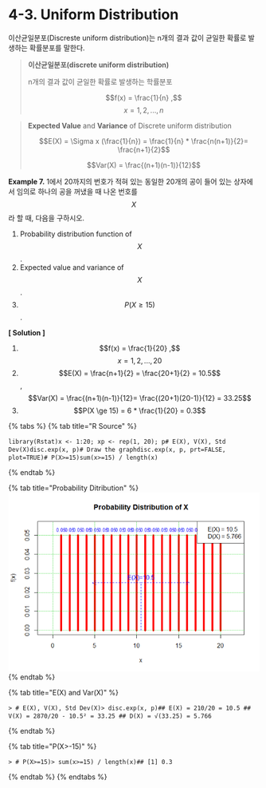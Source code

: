 # 4-3. Uniform Distribution

이산균일분포\(Discreste uniform distribution\)는 n개의 결과 값이 균일한 확률로 발생하는 확률분포를 말한다. 

> **이산균일분포\(discrete uniform distribution\)**
>
> n개의 결과 값이 균일한 확률로 발생하는 학률분포
>
>   $$f(x)  = \frac{1}{n} ,$$    $$ x=1,2,...,n$$



> **Expected Value** and **Variance** of Discrete uniform distribution
>
> $$E(X) = \Sigma x (\frac{1}{n}) = \frac{1}{n} * \frac{n(n+1)}{2}= \frac{n+1}{2}$$ 
>
> $$Var(X) = \frac{(n+1)(n-1)}{12}$$



**Example  7.** 1에서 20까지의 번호가 적혀 있는 동일한 20개의 공이 들어 있는 상자에서 임의로 하나의 공을 꺼냈을 때 나온 번호를 $$X$$ 라 할 때, 다음을 구하시오.

1. Probability distribution function of $$X$$.
2. Expected value and variance of $$X$$.
3. $$P(X \ge 15)$$ .

**\[ Solution \]**

1. $$f(x)  = \frac{1}{20} ,$$    $$ x=1,2,...,20$$
2. $$E(X) = \frac{n+1}{2} = \frac{20+1}{2} = 10.5$$,   $$Var(X)  = \frac{(n+1)(n-1)}{12}= \frac{(20+1)(20-1)}{12} = 33.25$$
3. $$P(X \ge 15) = 6 * \frac{1}{20} = 0.3$$ 

{% tabs %}
{% tab title="R Source" %}
```text
library(Rstat)x <- 1:20; xp <- rep(1, 20); p# E(X), V(X), Std Dev(X)disc.exp(x, p)# Draw the graphdisc.exp(x, p, prt=FALSE, plot=TRUE)# P(X>=15)sum(x>=15) / length(x)
```
{% endtab %}

{% tab title="Probability Ditribution" %}
![](../.gitbook/assets/image%20%2811%29.png)
{% endtab %}

{% tab title="E\(X\) and Var\(X\)" %}
```text
> # E(X), V(X), Std Dev(X)> disc.exp(x, p)## E(X) = 210/20 = 10.5 ## V(X) = 2870/20 - 10.5² = 33.25 ## D(X) = √(33.25) = 5.766 
```
{% endtab %}

{% tab title="P\(X>-15\)" %}
```text
> # P(X>=15)> sum(x>=15) / length(x)## [1] 0.3
```
{% endtab %}
{% endtabs %}

